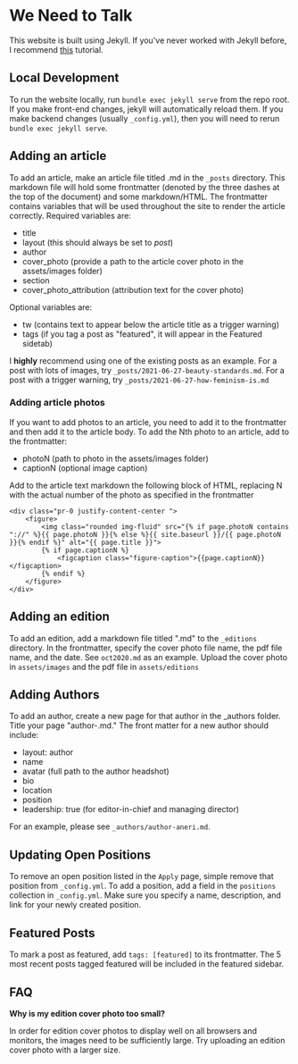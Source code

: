 # We Need to Talk

This website is built using Jekyll. If you've never worked with Jekyll before, I recommend [this](https://jekyllrb.com/docs/step-by-step/01-setup/) tutorial.

## Local Development 

To run the website locally, run `bundle exec jekyll serve` from the repo root. If you make front-end changes, jekyll will automatically reload them. If you make backend changes (usually `_config.yml`), then you will need to rerun `bundle exec jekyll serve`.

## Adding an article

To add an article, make an article file titled <YYYY-MM-DD-article-nickname>.md in the `_posts` directory. This markdown file will hold some frontmatter (denoted by the three dashes at the top of the document) and some markdown/HTML. The frontmatter contains variables that will be used throughout the site to render the article correctly. Required variables are:

* title
* layout (this should always be set to *post*)
* author
* cover_photo (provide a path to the article cover photo in the assets/images folder)
* section 
* cover_photo_attribution (attribution text for the cover photo)

Optional variables are:

* tw (contains text to appear below the article title as a trigger warning)
* tags (if you tag a post as "featured", it will appear in the Featured sidetab)

I **highly** recommend using one of the existing posts as an example. For a post with lots of images, try `_posts/2021-06-27-beauty-standards.md`. For a post with a trigger warning, try `_posts/2021-06-27-how-feminism-is.md`

### Adding article photos

If you want to add photos to an article, you need to add it to the frontmatter and then add it to the article body. To add the Nth photo to an article, add to the frontmatter:

* photoN (path to photo in the assets/images folder)
* captionN (optional image caption)

Add to the article text markdown the following block of HTML, replacing N with the actual number of the photo as specified in the frontmatter

```
<div class="pr-0 justify-content-center ">
    <figure>
	    <img class="rounded img-fluid" src="{% if page.photoN contains "://" %}{{ page.photoN }}{% else %}{{ site.baseurl }}/{{ page.photoN }}{% endif %}" alt="{{ page.title }}">
        {% if page.captionN %}
            <figcaption class="figure-caption">{{page.captionN}}</figcaption>
        {% endif %}
    </figure>
</div>
```


## Adding an edition

To add an edition, add a markdown file titled "<month><year>.md" to the `_editions` directory. In the frontmatter, specify the cover photo file name, the pdf file name, and the date. See `oct2020.md` as an example. Upload the cover photo in `assets/images` and the pdf file in `assets/editions`

## Adding Authors

To add an author, create a new page for that author in the _authors folder. Title your page "author-<firstname>.md." The front matter for a new author should include:

* layout: author
* name
* avatar (full path to the author headshot)
* bio
* location
* position
* leadership: true (for editor-in-chief and managing director)

For an example, please see `_authors/author-aneri.md`.

## Updating Open Positions

To remove an open position listed in the `Apply` page, simple remove that position from `_config.yml`. To add a position, add a field in the `positions` collection in `_config.yml`. Make sure you specify a name, description, and link for your newly created position.

## Featured Posts

To mark a post as featured, add `tags: [featured]` to its frontmatter. The 5 most recent posts tagged featured will be included in the featured sidebar.

## FAQ

**Why is my edition cover photo too small?**

In order for edition cover photos to display well on all browsers and monitors, the images need to be sufficiently large. Try uploading an edition cover photo with a larger size.
